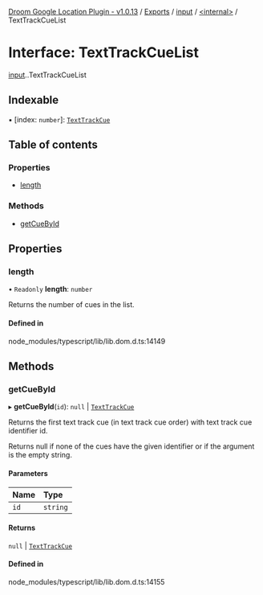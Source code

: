 [Droom Google Location Plugin - v1.0.13](../README.md) / [Exports](../modules.md) / [input](../modules/input.md) / [<internal\>](../modules/input._internal_.md) / TextTrackCueList

# Interface: TextTrackCueList

[input](../modules/input.md).[<internal>](../modules/input._internal_.md).TextTrackCueList

## Indexable

▪ [index: `number`]: [`TextTrackCue`](../modules/input._internal_.md#texttrackcue)

## Table of contents

### Properties

- [length](input._internal_.TextTrackCueList.md#length)

### Methods

- [getCueById](input._internal_.TextTrackCueList.md#getcuebyid)

## Properties

### length

• `Readonly` **length**: `number`

Returns the number of cues in the list.

#### Defined in

node_modules/typescript/lib/lib.dom.d.ts:14149

## Methods

### getCueById

▸ **getCueById**(`id`): ``null`` \| [`TextTrackCue`](../modules/input._internal_.md#texttrackcue)

Returns the first text track cue (in text track cue order) with text track cue identifier id.

Returns null if none of the cues have the given identifier or if the argument is the empty string.

#### Parameters

| Name | Type |
| :------ | :------ |
| `id` | `string` |

#### Returns

``null`` \| [`TextTrackCue`](../modules/input._internal_.md#texttrackcue)

#### Defined in

node_modules/typescript/lib/lib.dom.d.ts:14155
